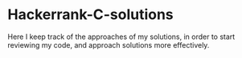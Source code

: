 # Hackerrank-C-solutions
Here I keep track of the approaches of my solutions, in order to start reviewing my code, and approach solutions more effectively.
